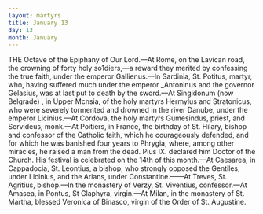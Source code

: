```yaml
---
layout: martyrs
title: January 13
day: 13
month: January
---
```

THE Octave of the Epiphany of Our Lord.&mdash;At  Rome, on the Lavican road, the crowning of forty holy so1diers,&mdash;a reward they merited by confessing the true faith, under the emperor Gallienus.&mdash;In Sardinia, St. Potitus, martyr, who, having suffered much under the emperor _Antoninus and the governor Gelasius, was at last put to death by the sword.&mdash;At Singidonum (now Belgrade) , in Upper Mcnsia, of the holy martyrs Hermylus and Stratonicus, who were severely tormented and drowned in the river Danube, under the emperor Licinius.&mdash;At Cordova, the holy martyrs Gumesindus, priest, and Servideus, monk.&mdash;At Poitiers, in France, the birthday of St. Hilary, bishop and confessor of the Catholic faith, which he courageously defended, and for which he was banished four years to Phrygia, where, among other miracles, he raised a man from the dead. Pius IX. declared him Doctor of the Church. His festival is celebrated on the 14th of this month.&mdash;At Caesarea, in Cappadocia, St. Leontius, a bishop, who strongly opposed the Gentiles, under Licinius, and the Arians, under Constantine.&mdash;&mdash;At Treves, St. Agritius, bishop.&mdash;In the monastery of Verzy, St.  Viventius, confessor.&mdash;At Amasea, in Pontus, St Glaphyra, virgin.&mdash;At Milan, in the monastery of St. Martha, blessed Veronica of Binasco, virgin of the Order of St. Augustine.  

